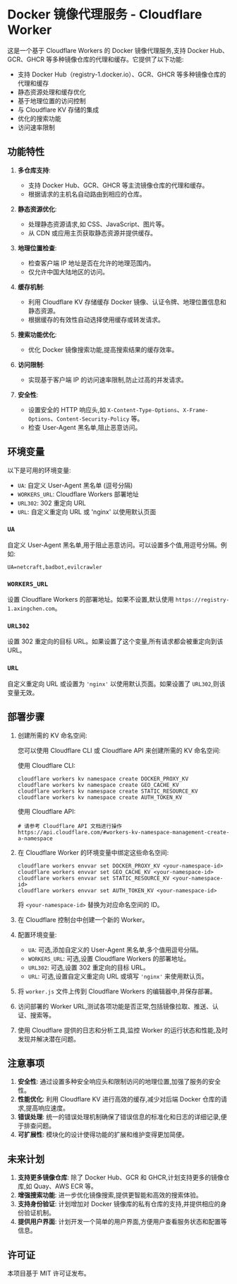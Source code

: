 # Docker 镜像代理服务 - Cloudflare Worker

这是一个基于 Cloudflare Workers 的 Docker 镜像代理服务,支持 Docker Hub、GCR、GHCR 等多种镜像仓库的代理和缓存。它提供了以下功能:

- 支持 Docker Hub（registry-1.docker.io）、GCR、GHCR 等多种镜像仓库的代理和缓存
- 静态资源处理和缓存优化
- 基于地理位置的访问控制
- 与 Cloudflare KV 存储的集成
- 优化的搜索功能
- 访问速率限制

## 功能特性

1. **多仓库支持**:
   - 支持 Docker Hub、GCR、GHCR 等主流镜像仓库的代理和缓存。
   - 根据请求的主机名自动路由到相应的仓库。

2. **静态资源优化**:
   - 处理静态资源请求,如 CSS、JavaScript、图片等。
   - 从 CDN 或应用主页获取静态资源并提供缓存。

3. **地理位置检查**:
   - 检查客户端 IP 地址是否在允许的地理范围内。
   - 仅允许中国大陆地区的访问。

4. **缓存机制**:
   - 利用 Cloudflare KV 存储缓存 Docker 镜像、认证令牌、地理位置信息和静态资源。
   - 根据缓存的有效性自动选择使用缓存或转发请求。

5. **搜索功能优化**:
   - 优化 Docker 镜像搜索功能,提高搜索结果的缓存效率。

6. **访问限制**:
   - 实现基于客户端 IP 的访问速率限制,防止过高的并发请求。

7. **安全性**:
   - 设置安全的 HTTP 响应头,如 `X-Content-Type-Options`、`X-Frame-Options`、`Content-Security-Policy` 等。
   - 检查 User-Agent 黑名单,阻止恶意访问。

## 环境变量

以下是可用的环境变量:

- `UA`: 自定义 User-Agent 黑名单 (逗号分隔)
- `WORKERS_URL`: Cloudflare Workers 部署地址
- `URL302`: 302 重定向 URL
- `URL`: 自定义重定向 URL 或 'nginx' 以使用默认页面

### `UA`

自定义 User-Agent 黑名单,用于阻止恶意访问。可以设置多个值,用逗号分隔。例如:

```
UA=netcraft,badbot,evilcrawler
```

### `WORKERS_URL`

设置 Cloudflare Workers 的部署地址。如果不设置,默认使用 `https://registry-1.axingchen.com`。

### `URL302`

设置 302 重定向的目标 URL。如果设置了这个变量,所有请求都会被重定向到该 URL。

### `URL`

自定义重定向 URL 或设置为 `'nginx'` 以使用默认页面。如果设置了 `URL302`,则该变量无效。

## 部署步骤

1. 创建所需的 KV 命名空间:

   您可以使用 Cloudflare CLI 或 Cloudflare API 来创建所需的 KV 命名空间:

   使用 Cloudflare CLI:
   ```
   cloudflare workers kv namespace create DOCKER_PROXY_KV
   cloudflare workers kv namespace create GEO_CACHE_KV
   cloudflare workers kv namespace create STATIC_RESOURCE_KV
   cloudflare workers kv namespace create AUTH_TOKEN_KV
   ```

   使用 Cloudflare API:
   ```
   # 请参考 Cloudflare API 文档进行操作
   https://api.cloudflare.com/#workers-kv-namespace-management-create-a-namespace
   ```

2. 在 Cloudflare Worker 的环境变量中绑定这些命名空间:
   ```
   cloudflare workers envvar set DOCKER_PROXY_KV <your-namespace-id>
   cloudflare workers envvar set GEO_CACHE_KV <your-namespace-id>
   cloudflare workers envvar set STATIC_RESOURCE_KV <your-namespace-id>
   cloudflare workers envvar set AUTH_TOKEN_KV <your-namespace-id>
   ```
   将 `<your-namespace-id>` 替换为对应命名空间的 ID。

3. 在 Cloudflare 控制台中创建一个新的 Worker。

4. 配置环境变量:
   - `UA`: 可选,添加自定义的 User-Agent 黑名单,多个值用逗号分隔。
   - `WORKERS_URL`: 可选,设置 Cloudflare Workers 的部署地址。
   - `URL302`: 可选,设置 302 重定向的目标 URL。
   - `URL`: 可选,设置自定义重定向 URL 或填写 `'nginx'` 来使用默认页。

5. 将 `worker.js` 文件上传到 Cloudflare Workers 的编辑器中,并保存部署。

6. 访问部署的 Worker URL,测试各项功能是否正常,包括镜像拉取、推送、认证、搜索等。

7. 使用 Cloudflare 提供的日志和分析工具,监控 Worker 的运行状态和性能,及时发现并解决潜在问题。

## 注意事项

1. **安全性**: 通过设置多种安全响应头和限制访问的地理位置,加强了服务的安全性。
2. **性能优化**: 利用 Cloudflare KV 进行高效的缓存,减少对后端 Docker 仓库的请求,提高响应速度。
3. **错误处理**: 统一的错误处理机制确保了错误信息的标准化和日志的详细记录,便于排查问题。
4. **可扩展性**: 模块化的设计使得功能的扩展和维护变得更加简便。

## 未来计划

1. **支持更多镜像仓库**: 除了 Docker Hub、GCR 和 GHCR,计划支持更多的镜像仓库,如 Quay、AWS ECR 等。
2. **增强搜索功能**: 进一步优化镜像搜索,提供更智能和高效的搜索体验。
3. **支持身份验证**: 计划增加对 Docker 镜像库的私有仓库的支持,并提供相应的身份验证机制。
4. **提供用户界面**: 计划开发一个简单的用户界面,方便用户查看服务状态和配置等信息。

## 许可证

本项目基于 MIT 许可证发布。